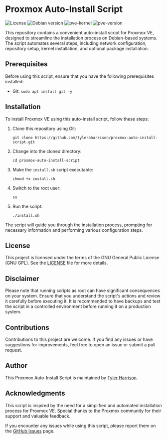 # Proxmox Auto-Install Script

![License](https://img.shields.io/badge/License-GNU-blue.svg)
![Debian version](https://img.shields.io/badge/Debian-11-blue)
![pve-kernel](https://img.shields.io/badge/pve--kernel-5.15%2C%206.2-important)
![pve-version](https://img.shields.io/badge/Tested%20on%20PVE-7.4--3-green)

This repository contains a convenient auto-install script for Proxmox VE, designed to streamline the installation process on Debian-based systems. The script automates several steps, including network configuration, repository setup, kernel installation, and optional package installation.

## Prerequisites

Before using this script, ensure that you have the following prerequisites installed:

- Git: `sudo apt install git -y`

## Installation

To install Proxmox VE using this auto-install script, follow these steps:

1. Clone this repository using Git:
   ```shell
   git clone https://github.com/tyleraharrison/proxmox-auto-install-script.git
   ```

2. Change into the cloned directory:
   ```shell
   cd proxmox-auto-install-script
   ```

3. Make the `install.sh` script executable:
   ```shell
   chmod +x install.sh
   ```

4. Switch to the root user:
   ```shell
   su
   ```

5. Run the script:
   ```shell
   ./install.sh
   ```

The script will guide you through the installation process, prompting for necessary information and performing various configuration steps.

## License

This project is licensed under the terms of the GNU General Public License (GNU GPL). See the [LICENSE](LICENSE) file for more details.

## Disclaimer

Please note that running scripts as root can have significant consequences on your system. Ensure that you understand the script's actions and review it carefully before executing it. It is recommended to have backups and test the script in a controlled environment before running it on a production system.

## Contributions

Contributions to this project are welcome. If you find any issues or have suggestions for improvements, feel free to open an issue or submit a pull request.

## Author

This Proxmox Auto-Install Script is maintained by [Tyler Harrison](https://github.com/tyleraharrison).

## Acknowledgments

This script is inspired by the need for a simplified and automated installation process for Proxmox VE. Special thanks to the Proxmox community for their support and valuable feedback.

If you encounter any issues while using this script, please report them on the [GitHub Issues](https://github.com/tyleraharrison/proxmox-auto-install-script/issues) page.
